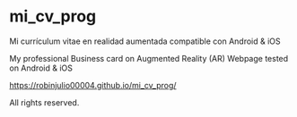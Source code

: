 # mi_cv_prog

Mi currículum vitae en realidad aumentada compatible con Android & iOS

My professional Business card on Augmented Reality (AR) Webpage tested on Android & iOS

https://robinjulio00004.github.io/mi_cv_prog/

All rights reserved.
